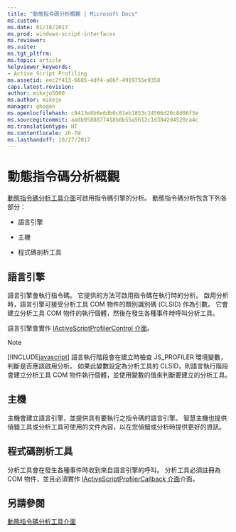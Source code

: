 ```yaml
---
title: "動態指令碼分析概觀 | Microsoft Docs"
ms.custom: 
ms.date: 01/18/2017
ms.prod: windows-script-interfaces
ms.reviewer: 
ms.suite: 
ms.tgt_pltfrm: 
ms.topic: article
helpviewer_keywords:
- Active Script Profiling
ms.assetid: eec2f413-6605-4df4-a86f-4919755e9358
caps.latest.revision: 
author: mikejo5000
ms.author: mikejo
manager: ghogen
ms.openlocfilehash: c9413e8b6e6db0c81eb1853c24506d20c8d06f3e
ms.sourcegitcommit: aadb9588877418b8b55a5612c1d3842d4520ca4c
ms.translationtype: HT
ms.contentlocale: zh-TW
ms.lasthandoff: 10/27/2017
---
```

# <a name="active-script-profiling-overview"></a>動態指令碼分析概觀
[動態指令碼分析工具介面](../winscript/reference/active-script-profiler-interfaces.md)可啟用指令碼引擎的分析。 動態指令碼分析包含下列各部分：  
  
-   語言引擎  
  
-   主機  
  
-   程式碼剖析工具  
  
## <a name="language-engine"></a>語言引擎  
 語言引擎會執行指令碼。 它提供的方法可啟用指令碼在執行時的分析。 啟用分析時，語言引擎可接受分析工具 COM 物件的類別識別碼 (CLSID) 作為引數。 它會建立分析工具 COM 物件的執行個體，然後在發生各種事件時呼叫分析工具。  
  
 語言引擎會實作 [IActiveScriptProfilerControl 介面](../winscript/reference/iactivescriptprofilercontrol-interface.md)。  
  
> [!NOTE]
>  [!INCLUDE[javascript](../javascript/includes/javascript-md.md)] 語言執行階段會在建立時檢查 JS_PROFILER 環境變數，判斷是否應該啟用分析。 如果此變數設定為分析工具的 CLSID，則語言執行階段會建立分析工具 COM 物件執行個體，並使用變數的值來判斷要建立的分析工具。  
  
## <a name="host"></a>主機  
 主機會建立語言引擎，並提供具有要執行之指令碼的語言引擎。 智慧主機也提供偵錯工具或分析工具可使用的文件內容，以在您偵錯或分析時提供更好的資訊。  
  
## <a name="profiler"></a>程式碼剖析工具  
 分析工具會在發生各種事件時收到來自語言引擎的呼叫。 分析工具必須註冊為 COM 物件，並且必須實作 [IActiveScriptProfilerCallback 介面](../winscript/reference/iactivescriptprofilercallback-interface.md)介面。  
  
## <a name="see-also"></a>另請參閱  
 [動態指令碼分析工具介面](../winscript/reference/active-script-profiler-interfaces.md)